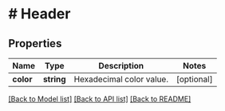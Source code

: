 # # Header

## Properties

Name | Type | Description | Notes
------------ | ------------- | ------------- | -------------
**color** | **string** | Hexadecimal color value. | [optional] 

[[Back to Model list]](../../README.md#documentation-for-models) [[Back to API list]](../../README.md#documentation-for-api-endpoints) [[Back to README]](../../README.md)


